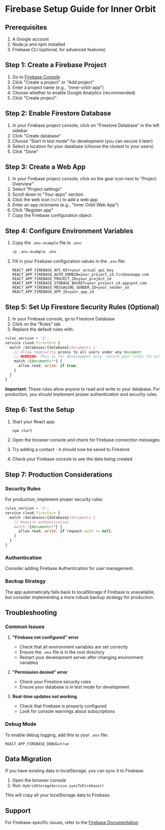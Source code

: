 # Firebase Setup Guide for Inner Orbit

## Prerequisites
1. A Google account
2. Node.js and npm installed
3. Firebase CLI (optional, for advanced features)

## Step 1: Create a Firebase Project

1. Go to [Firebase Console](https://console.firebase.google.com/)
2. Click "Create a project" or "Add project"
3. Enter a project name (e.g., "inner-orbit-app")
4. Choose whether to enable Google Analytics (recommended)
5. Click "Create project"

## Step 2: Enable Firestore Database

1. In your Firebase project console, click on "Firestore Database" in the left sidebar
2. Click "Create database"
3. Choose "Start in test mode" for development (you can secure it later)
4. Select a location for your database (choose the closest to your users)
5. Click "Done"

## Step 3: Create a Web App

1. In your Firebase project console, click on the gear icon next to "Project Overview"
2. Select "Project settings"
3. Scroll down to "Your apps" section
4. Click the web icon (</>) to add a web app
5. Enter an app nickname (e.g., "Inner Orbit Web App")
6. Click "Register app"
7. Copy the Firebase configuration object

## Step 4: Configure Environment Variables

1. Copy the `.env.example` file to `.env`:
   ```bash
   cp .env.example .env
   ```

2. Fill in your Firebase configuration values in the `.env` file:
   ```env
   REACT_APP_FIREBASE_API_KEY=your_actual_api_key
   REACT_APP_FIREBASE_AUTH_DOMAIN=your_project_id.firebaseapp.com
   REACT_APP_FIREBASE_PROJECT_ID=your_project_id
   REACT_APP_FIREBASE_STORAGE_BUCKET=your_project_id.appspot.com
   REACT_APP_FIREBASE_MESSAGING_SENDER_ID=your_sender_id
   REACT_APP_FIREBASE_APP_ID=your_app_id
   ```

## Step 5: Set Up Firestore Security Rules (Optional)

1. In your Firebase console, go to Firestore Database
2. Click on the "Rules" tab
3. Replace the default rules with:

```javascript
rules_version = '2';
service cloud.firestore {
  match /databases/{database}/documents {
    // Allow read/write access to all users under any document
    // WARNING: This is for development only. Secure your rules for production.
    match /{document=**} {
      allow read, write: if true;
    }
  }
}
```

**Important**: These rules allow anyone to read and write to your database. For production, you should implement proper authentication and security rules.

## Step 6: Test the Setup

1. Start your React app:
   ```bash
   npm start
   ```

2. Open the browser console and check for Firebase connection messages
3. Try adding a contact - it should now be saved to Firestore
4. Check your Firebase console to see the data being created

## Step 7: Production Considerations

### Security Rules
For production, implement proper security rules:

```javascript
rules_version = '2';
service cloud.firestore {
  match /databases/{database}/documents {
    // Require authentication
    match /{document=**} {
      allow read, write: if request.auth != null;
    }
  }
}
```

### Authentication
Consider adding Firebase Authentication for user management.

### Backup Strategy
The app automatically falls back to localStorage if Firebase is unavailable, but consider implementing a more robust backup strategy for production.

## Troubleshooting

### Common Issues

1. **"Firebase not configured" error**
   - Check that all environment variables are set correctly
   - Ensure the `.env` file is in the root directory
   - Restart your development server after changing environment variables

2. **"Permission denied" error**
   - Check your Firestore security rules
   - Ensure your database is in test mode for development

3. **Real-time updates not working**
   - Check that Firebase is properly configured
   - Look for console warnings about subscriptions

### Debug Mode
To enable debug logging, add this to your `.env` file:
```env
REACT_APP_FIREBASE_DEBUG=true
```

## Data Migration

If you have existing data in localStorage, you can sync it to Firebase:

1. Open the browser console
2. Run: `HybridStorageService.syncToFirebase()`

This will copy all your localStorage data to Firebase.

## Support

For Firebase-specific issues, refer to the [Firebase Documentation](https://firebase.google.com/docs). 